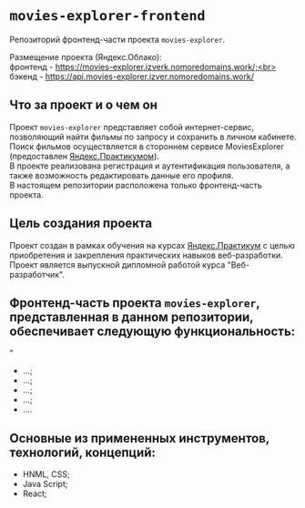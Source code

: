 # `movies-explorer-frontend`

Репозиторий фронтенд-части проекта `movies-explorer`.

Размещение проекта (Яндекс.Облако):<br> фронтенд -
https://movies-explorer.izverk.nomoredomains.work/;<br> бэкенд -
https://api.movies-explorer.izver.nomoredomains.work/

## Что за проект и о чем он

Проект `movies-explorer` представляет собой интернет-сервис, позволяющий найти
фильмы по запросу и сохранить в личном кабинете.<br>Поиск фильмов осуществляется
в стороннем сервисе MoviesExplorer (предоставлен
[Яндекс.Практикумом](https://practicum.yandex.ru/)).<br>В проекте реализована
регистрация и аутентификация пользователя, а также возможность редактировать
данные его профиля.<br>В настоящем репозитории расположена только фронтенд-часть
проекта.

## Цель создания проекта

Проект создан в рамках обучения на курсах
[Яндекс.Практикум](https://practicum.yandex.ru/) с целью приобретения и
закрепления практических навыков веб-разработки. Проект является выпускной
дипломной работой курса "Веб-разработчик".

## Фронтенд-часть проекта `movies-explorer`, представленная в данном репозитории, обеспечивает следующую функциональность:

"

- ...;
- ...;
- ...;
- ...;
- ....

## Основные из примененных инструментов, технологий, концепций:

- HNML, CSS;
- Java Script;
- React;
